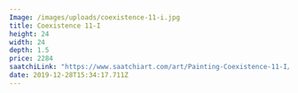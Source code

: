 ```yaml
---
Image: /images/uploads/coexistence-11-i.jpg
title: Coexistence 11-I
height: 24
width: 24
depth: 1.5
price: 2284
saatchiLink: "https://www.saatchiart.com/art/Painting-Coexistence-11-I/189576/4257000/view"
date: 2019-12-28T15:34:17.711Z
---
```

